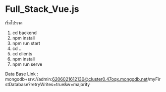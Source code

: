 # Full_Stack_Vue.js
เริ่มโปรเจค

1. cd backend
2. npm install
3. npm run start
4. cd ..
5. cd clients
6. npm install
7. npm run serve

Data Base
Link : mongodb+srv://admin:6206021612130@cluster0.47oqx.mongodb.net/myFirstDatabase?retryWrites=true&w=majority
